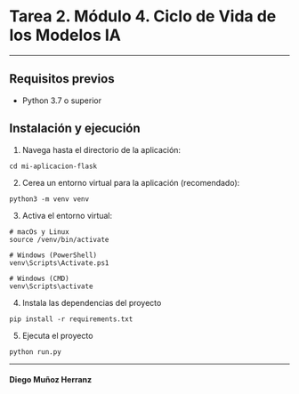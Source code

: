 # Tarea 2. Módulo 4. Ciclo de Vida de los Modelos IA
***
## Requisitos previos

- Python 3.7 o superior

## Instalación y ejecución
1. Navega hasta el directorio de la aplicación:
```shell
cd mi-aplicacion-flask
``` 

2. Cerea un entorno virtual para la aplicación (recomendado):
```shell
python3 -m venv venv
```

3. Activa el entorno virtual:
```shell
# macOs y Linux
source /venv/bin/activate

# Windows (PowerShell)
venv\Scripts\Activate.ps1

# Windows (CMD)
venv\Scripts\activate
```
4. Instala las dependencias del proyecto
```shell
pip install -r requirements.txt
```

5. Ejecuta el proyecto
```shell
python run.py
```

***
#### Diego Muñoz Herranz

